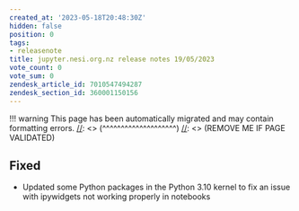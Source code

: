```yaml
---
created_at: '2023-05-18T20:48:30Z'
hidden: false
position: 0
tags:
- releasenote
title: jupyter.nesi.org.nz release notes 19/05/2023
vote_count: 0
vote_sum: 0
zendesk_article_id: 7010547494287
zendesk_section_id: 360001150156
---
```




[//]: <> (REMOVE ME IF PAGE VALIDATED)
[//]: <> (vvvvvvvvvvvvvvvvvvvv)
!!! warning
    This page has been automatically migrated and may contain formatting errors.
[//]: <> (^^^^^^^^^^^^^^^^^^^^)
[//]: <> (REMOVE ME IF PAGE VALIDATED)

## Fixed

-   Updated some Python packages in the Python 3.10 kernel to fix an
issue with ipywidgets not working properly in notebooks
